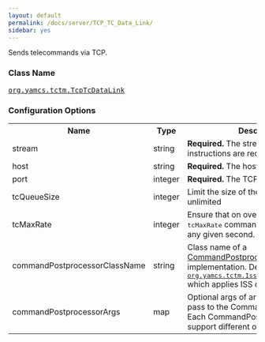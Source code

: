 ```yaml
---
layout: default
permalink: /docs/server/TCP_TC_Data_Link/
sidebar: yes
---
```


Sends telecommands via TCP.

### Class Name
[<tt>org.yamcs.tctm.TcpTcDataLink</tt>](https://www.yamcs.org/yamcs/javadoc/org/yamcs/tctm/TcpTcDataLink.html)


### Configuration Options

<table class="inline">
  <tr>
    <th>Name</th>
    <th>Type</th>
    <th>Description</th>
  </tr>
  <tr>
    <td class="code">stream</td>
    <td class="code">string</td>
    <td><b>Required.</b> The stream where command instructions are received</td>
  </tr>
  <tr>
    <td class="code">host</td>
    <td class="code">string</td>
    <td><strong>Required.</strong> The host of the TC provider</td>
  </tr>

  <tr>
    <td class="code">port</td>
    <td class="code">integer</td>
    <td><strong>Required.</strong> The TCP port to connect to</td>
  </tr>

  <tr>
    <td class="code">tcQueueSize</td>
    <td class="code">integer</td>
    <td>Limit the size of the queue. Default: unlimited</td>
  </tr>

  <tr>
    <td class="code">tcMaxRate</td>
    <td class="code">integer</td>
    <td>Ensure that on overage no more than <tt>tcMaxRate</tt> commands are issued during any given second. Default: unspecified</td>
  </tr>

  <tr>
    <td class="code">commandPostprocessorClassName</td>
    <td class="code">string</td>
    <td>
      Class name of a <a href="https://www.yamcs.org/yamcs/javadoc/org/yamcs/tctm/CommandPostprocessor.html">CommandPostprocessor</a> implementation. Default is <a href="https://www.yamcs.org/yamcs/javadoc/org/yamcs/tctm/IssCommandPostprocessor.html"><tt>org.yamcs.tctm.IssCommandPostProcessor</tt></a> which applies ISS conventions.
    </td>
  </tr>

  <tr>
    <td class="code">commandPostprocessorArgs</td>
    <td class="code">map</td>
    <td>
      Optional args of arbitrary complexity to pass to the CommandPostprocessor. Each CommandPostprocessor may support different options.
    </td>
  </tr>
</table>
